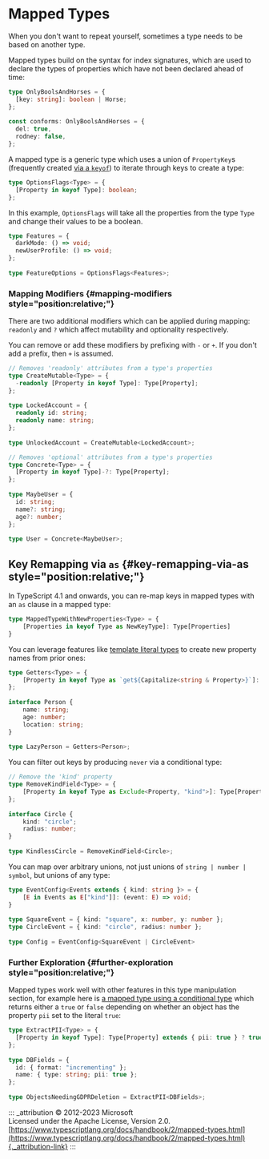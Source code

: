 # Mapped Types

When you don't want to repeat yourself, sometimes a type needs to be
based on another type.

Mapped types build on the syntax for index signatures, which are used to
declare the types of properties which have not been declared ahead of
time:

```ts
type OnlyBoolsAndHorses = {
  [key: string]: boolean | Horse;
};
 
const conforms: OnlyBoolsAndHorses = {
  del: true,
  rodney: false,
};
```

A mapped type is a generic type which uses a union of `PropertyKey`s
(frequently created [via a `keyof`](indexed-access-types)) to iterate
through keys to create a type:

```ts
type OptionsFlags<Type> = {
  [Property in keyof Type]: boolean;
};
```

In this example, `OptionsFlags` will take all the properties from the
type `Type` and change their values to be a boolean.

```ts
type Features = {
  darkMode: () => void;
  newUserProfile: () => void;
};
 
type FeatureOptions = OptionsFlags<Features>;
```

### Mapping Modifiers {#mapping-modifiers style="position:relative;"}

There are two additional modifiers which can be applied during mapping:
`readonly` and `?` which affect mutability and optionality respectively.

You can remove or add these modifiers by prefixing with `-` or `+`. If
you don't add a prefix, then `+` is assumed.

```ts
// Removes 'readonly' attributes from a type's properties
type CreateMutable<Type> = {
  -readonly [Property in keyof Type]: Type[Property];
};
 
type LockedAccount = {
  readonly id: string;
  readonly name: string;
};
 
type UnlockedAccount = CreateMutable<LockedAccount>;
```

```ts
// Removes 'optional' attributes from a type's properties
type Concrete<Type> = {
  [Property in keyof Type]-?: Type[Property];
};
 
type MaybeUser = {
  id: string;
  name?: string;
  age?: number;
};
 
type User = Concrete<MaybeUser>;
```

## Key Remapping via `as` {#key-remapping-via-as style="position:relative;"}

In TypeScript 4.1 and onwards, you can re-map keys in mapped types with
an `as` clause in a mapped type:

```ts
type MappedTypeWithNewProperties<Type> = {
    [Properties in keyof Type as NewKeyType]: Type[Properties]
}
```

You can leverage features like [template literal
types](template-literal-types) to create new property names from prior
ones:

```ts
type Getters<Type> = {
    [Property in keyof Type as `get${Capitalize<string & Property>}`]: () => Type[Property]
};
 
interface Person {
    name: string;
    age: number;
    location: string;
}
 
type LazyPerson = Getters<Person>;
```

You can filter out keys by producing `never` via a conditional type:

```ts
// Remove the 'kind' property
type RemoveKindField<Type> = {
    [Property in keyof Type as Exclude<Property, "kind">]: Type[Property]
};
 
interface Circle {
    kind: "circle";
    radius: number;
}
 
type KindlessCircle = RemoveKindField<Circle>;
```

You can map over arbitrary unions, not just unions of
`string | number | symbol`, but unions of any type:

```ts
type EventConfig<Events extends { kind: string }> = {
    [E in Events as E["kind"]]: (event: E) => void;
}
 
type SquareEvent = { kind: "square", x: number, y: number };
type CircleEvent = { kind: "circle", radius: number };
 
type Config = EventConfig<SquareEvent | CircleEvent>
```

### Further Exploration {#further-exploration style="position:relative;"}

Mapped types work well with other features in this type manipulation
section, for example here is [a mapped type using a conditional
type](conditional-types) which returns either a `true` or `false`
depending on whether an object has the property `pii` set to the literal
`true`:

```ts
type ExtractPII<Type> = {
  [Property in keyof Type]: Type[Property] extends { pii: true } ? true : false;
};
 
type DBFields = {
  id: { format: "incrementing" };
  name: { type: string; pii: true };
};
 
type ObjectsNeedingGDPRDeletion = ExtractPII<DBFields>;
```

::: _attribution
© 2012-2023 Microsoft\
Licensed under the Apache License, Version 2.0.\
[https://www.typescriptlang.org/docs/handbook/2/mapped-types.html](https://www.typescriptlang.org/docs/handbook/2/mapped-types.html){._attribution-link}
:::
